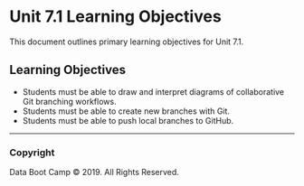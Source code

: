 # Unit 7.1 Learning Objectives

This document outlines primary learning objectives for Unit 7.1.

## Learning Objectives

* Students must be able to draw and interpret diagrams of collaborative Git branching workflows.
* Students must be able to create new branches with Git.
* Students must be able to push local branches to GitHub.

- - -

### Copyright

Data Boot Camp © 2019. All Rights Reserved.
